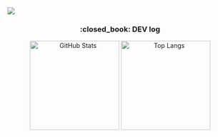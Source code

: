 <img src="https://capsule-render.vercel.app/api?type=waving&color=black&height=300&section=header&text=aron%20GitHub&fontSize=90&fontColor=FFFFFF"/>


<div align="center">
  <p>
    <h3>:closed_book: DEV log</h3>
  </p>
  <p>
    <img src="https://github-readme-stats.vercel.app/api?username=Seo-aron&show_icons=true&theme=dark" alt="GitHub Stats" style="height: 200px;" />
    <img src="https://github-readme-stats.vercel.app/api/top-langs/?username=Seo-aron&layout=compact&theme=dark" alt="Top Langs" style="height: 200px;" />
  </p>
</div>
